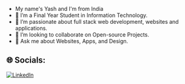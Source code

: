 
 - My name's Yash and I'm from India
- 🔭 I’m a Final Year Student in Information Technology.
- 🌱 I’m passionate about full stack web development, websites and applications.
- 👯 I’m looking to collaborate on Open-source Projects.
- 💬 Ask me about Websites, Apps, and Design.


## 🌐 Socials:
[![LinkedIn](https://img.shields.io/badge/LinkedIn-%230077B5.svg?logo=linkedin&logoColor=white)](https://linkedin.com/in/www.linkedin.com/in/yash-n-108yrn) 

